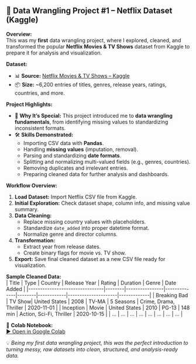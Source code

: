 ## 🧹 Data Wrangling Project #1 – Netflix Dataset (Kaggle)

**Overview:**  
This was my **first** data wrangling project, where I explored, cleaned, and transformed the popular **Netflix Movies & TV Shows** dataset from Kaggle to prepare it for analysis and visualization.  

**Dataset:**  
- 📊 **Source:** [Netflix Movies & TV Shows – Kaggle](https://www.kaggle.com/datasets/shivamb/netflix-shows)  
- 📦 **Size:** ~6,200 entries of titles, genres, release years, ratings, countries, and more.  

**Project Highlights:**  
- 🚀 **Why It’s Special:** This project introduced me to **data wrangling fundamentals**, from identifying missing values to standardizing inconsistent formats.  
- 🛠 **Skills Demonstrated:**  
  - Importing CSV data with **Pandas**.  
  - Handling **missing values** (imputation, removal).  
  - Parsing and standardizing **date formats**.  
  - Splitting and normalizing multi-valued fields (e.g., genres, countries).  
  - Removing duplicates and irrelevant entries.  
  - Preparing cleaned data for further analysis and dashboards.  

**Workflow Overview:**  
1. **Load Dataset:** Import Netflix CSV file from Kaggle.  
2. **Initial Exploration:** Check dataset shape, column info, and missing value summary.  
3. **Data Cleaning:**  
   - Replace missing country values with placeholders.  
   - Standardize `date_added` into proper datetime format.  
   - Normalize genre and director columns.  
4. **Transformation:**  
   - Extract year from release dates.  
   - Create binary flags for movie vs. TV show.  
5. **Export:** Save final cleaned dataset as a new CSV file ready for visualization.  

**Sample Cleaned Data:**  
| Title                          | Type   | Country        | Release Year | Rating | Duration   | Genre               | Date Added  |
|--------------------------------|--------|----------------|--------------|--------|------------|---------------------|-------------|
| Breaking Bad                   | TV Show| United States  | 2008         | TV-MA  | 5 Seasons  | Crime, Drama, Thriller | 2020-11-01 |
| Inception                      | Movie  | United States  | 2010         | PG-13  | 148 min    | Action, Sci-Fi, Thriller | 2020-10-15 |
| ...                            | ...    | ...            | ...          | ...    | ...        | ...                 | ...         |

📂 **Colab Notebook:**  
[▶ Open in Google Colab](https://colab.research.google.com/drive/YOUR_NOTEBOOK_ID_HERE)  

💡 *Being my first data wrangling project, this was the perfect introduction to turning messy, raw datasets into clean, structured, and analysis-ready data.*  

